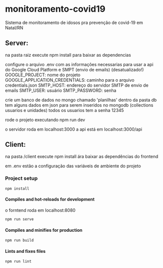 # monitoramento-covid19
Sistema de monitoramento de idosos pra prevenção de covid-19 em Natal/RN

## Server:
na pasta raiz execute
npm install para baixar as dependencias

configure o arquivo .env com as informações necessarias para usar a api do Google Cloud Platform e SMPT (envio de emails) (desatualizado!)
GOOGLE_PROJECT: nome do projeto
GOOGLE_APPLICATION_CREDENTIALS: caminho para o arquivo credentials.json
SMTP_HOST: endereço do servidor SMTP de envio de emails
SMTP_USER: usuário
SMTP_PASSWORD: senha

crie um banco de dados no mongo chamado 'planilhas'
dentro da pasta db tem alguns dados em json para serem inseridos no mongodb (collections usuarios e unidades)
todos os usuarios tem a senha 12345

rode o projeto executando 
npm run dev

o servidor roda em localhost:3000
a api está em localhost:3000/api

## Client:
na pasta /client execute
npm install ára baixar as dependências do frontend

em .env estão a configuração das variáveis de ambiente do projeto


### Project setup
```
npm install
```

#### Compiles and hot-reloads for development
o forntend roda em localhost:8080
```
npm run serve
```

#### Compiles and minifies for production
```
npm run build
```

#### Lints and fixes files
```
npm run lint

